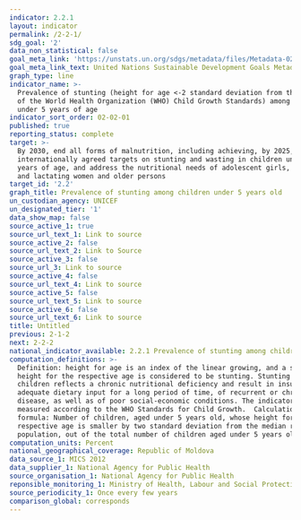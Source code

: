 ```yaml
---
indicator: 2.2.1
layout: indicator
permalink: /2-2-1/
sdg_goal: '2'
data_non_statistical: false
goal_meta_link: 'https://unstats.un.org/sdgs/metadata/files/Metadata-02-02-01.pdf'
goal_meta_link_text: United Nations Sustainable Development Goals Metadata (pdf 232kB)
graph_type: line
indicator_name: >-
  Prevalence of stunting (height for age <-2 standard deviation from the median
  of the World Health Organization (WHO) Child Growth Standards) among children
  under 5 years of age
indicator_sort_order: 02-02-01
published: true
reporting_status: complete
target: >-
  By 2030, end all forms of malnutrition, including achieving, by 2025, the
  internationally agreed targets on stunting and wasting in children under 5
  years of age, and address the nutritional needs of adolescent girls, pregnant
  and lactating women and older persons
target_id: '2.2'
graph_title: Prevalence of stunting among children under 5 years old
un_custodian_agency: UNICEF
un_designated_tier: '1'
data_show_map: false
source_active_1: true
source_url_text_1: Link to source
source_active_2: false
source_url_text_2: Link to Source
source_active_3: false
source_url_3: Link to source
source_active_4: false
source_url_text_4: Link to source
source_active_5: false
source_url_text_5: Link to source
source_active_6: false
source_url_text_6: Link to source
title: Untitled
previous: 2-1-2
next: 2-2-2
national_indicator_available: 2.2.1 Prevalence of stunting among children under 5 years old
computation_definitions: >-
  Definition: height for age is an index of the linear growing, and a smaller
  height for the respective age is considered to be stunting. Stunting in
  children reflects a chronic nutritional deficiency and result in insufficient
  adequate dietary input for a long period of time, of recurrent or chronic
  disease, as well as of poor social-economic conditions. The indicator is
  measured according to the WHO Standards for Child Growth.  Calculation
  formula: Number of children, aged under 5 years old, whose height for the
  respective age is smaller by two standard deviation from the median reference
  population, out of the total number of children aged under 5 years old.
computation_units: Percent
national_geographical_coverage: Republic of Moldova
data_source_1: MICS 2012
data_supplier_1: National Agency for Public Health
source_organisation_1: National Agency for Public Health
reponsible_monitoring_1: Ministry of Health, Labour and Social Protection
source_periodicity_1: Once every few years
comparison_global: corresponds
---
```

